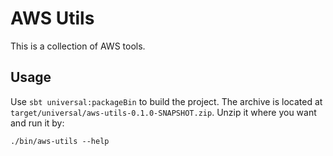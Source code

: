 # AWS Utils

This is a collection of AWS tools.

## Usage

Use `sbt universal:packageBin` to build the project.
The archive is located at `target/universal/aws-utils-0.1.0-SNAPSHOT.zip`.
Unzip it where you want and run it by:

```
./bin/aws-utils --help
```
